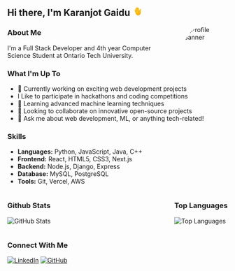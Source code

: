 ## Hi there, I'm Karanjot Gaidu <img src="./hand-waving-hand.gif" style="width: 20px; height: 20px;">

<img align="right" src="https://avatars.githubusercontent.com/u/90838376?v=4" alt="Profile Banner" width="100" height="100" style="margin-left: 20px; border-radius: 50%;">

### About Me
I'm a Full Stack Developer and 4th year Computer Science Student at Ontario Tech University.
### What I'm Up To
- 🔭 Currently working on exciting web development projects
-  I Like to participate in hackathons and coding competitions
- 🌱 Learning advanced machine learning techniques
- 👯 Looking to collaborate on innovative open-source projects
- 💬 Ask me about web development, ML, or anything tech-related!

### Skills
- **Languages:** Python, JavaScript, Java, C++
- **Frontend:** React, HTML5, CSS3, Next.js
- **Backend:** Node.js, Django, Express
- **Database:** MySQL, PostgreSQL
- **Tools:** Git, Vercel, AWS

<div style="display: flex; justify-content: space-between;">

<div>

### Github Stats
![GitHub Stats](https://github-readme-stats.vercel.app/api?username=karanjot-gaidu&show_icons=true&bg_color=a1a1a1&title_color=000000&text_color=000000&icon_color=ffffff&rank_icon=github&include_all_commits=true&count_private=true&custom_title=My%20GitHub%20Stats)
</div>
<div>

### Top Languages
![Top Languages](https://github-readme-stats.vercel.app/api/top-langs/?username=karanjot-gaidu&layout=donut&bg_color=a1a1a1&title_color=000000&text_color=000000&icon_color=ffffff&custom_title=My%20Top%20Languages&text_bold=true&hide=jupyter%20notebook,cmake)
</div>

</div>

</div>

### Connect With Me
<p>
  <a href="https://linkedin.com/in/karanjot-gaidu"><img src="https://img.shields.io/badge/-LinkedIn-0e76a8?style=flat-square&logo=Linkedin&logoColor=white" alt="LinkedIn" height="30"></a>
  <a href="https://github.com/karanjot-gaidu"><img src="https://img.shields.io/badge/-GitHub-00acee?style=flat-square&logo=GitHub&logoColor=white" alt="GitHub" height="30"></a>
</p>

<!--
**karanjot-gaidu/karanjot-gaidu** is a ✨ _special_ ✨ repository because its `README.md` (this file) appears on your GitHub profile.

Here are some ideas to get you started:

- 🔭 I'm currently working on ...
- 🌱 I'm currently learning ...
- 👯 I'm looking to collaborate on ...
- 🤔 I'm looking for help with ...
- 💬 Ask me about ...
- 📫 How to reach me: ...
- 😄 Pronouns: ...
- ⚡ Fun fact: ...
-->


